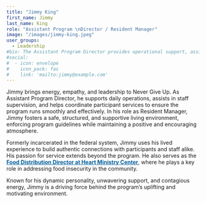 ```yaml
---
title: "Jimmy King"
first_name: Jimmy
last_name: King
role: "Assistant Program \nDirector / Resident Manager"
image: "/images/jimmy-king.jpeg"
user_groups:
  - Leadership
#bio: The Assistant Program Director provides operational support, assists in staff supervision, and coordinates participant services. They help ensure program efficiency and effectiveness. As Resident Manager, Jimmy ensures a safe, structured, and supportive living environment for participants, enforcing program rules and maintaining a positive community atmosphere.
#social:
#  - icon: envelope
#    icon_pack: fas
#    link: 'mailto:jimmy@example.com'
---
```


Jimmy brings energy, empathy, and leadership to Never Give Up. As Assistant Program Director, he supports daily operations, assists in staff supervision, and helps coordinate participant services to ensure the program runs smoothly and effectively. In his role as Resident Manager, Jimmy fosters a safe, structured, and supportive living environment, enforcing program guidelines while maintaining a positive and encouraging atmosphere.

Formerly incarcerated in the federal system, Jimmy uses his lived experience to build authentic connections with participants and staff alike. His passion for service extends beyond the program. He also serves as the <a href="https://heartministrycenter.org/choice-food-distribution/" target="_blank" rel="noopener noreferrer" style="color: #005C99; font-weight: bold; text-decoration: underline;">Food Distribution Director at Heart Ministry Center</a>, where he plays a key role in addressing food insecurity in the community.

Known for his dynamic personality, unwavering support, and contagious energy, Jimmy is a driving force behind the program’s uplifting and motivating environment.